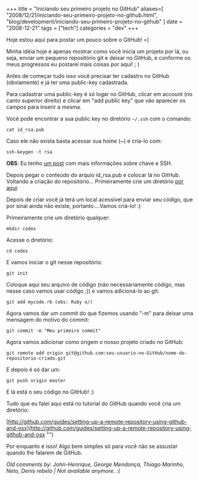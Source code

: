 +++
title = "Iniciando seu primeiro projeto no GitHub"
aliases=[
  "2008/12/21/iniciando-seu-primeiro-projeto-no-github.html",
  "blog/development/iniciando-seu-primeiro-projeto-no-github"
]
date = "2008-12-21"
tags = ["tech"]
categories = "dev"
+++

Hoje estou aqui para postar um pouco sobre o GitHub! =)

Minha idéia hoje é apenas mostrar como você inicia um projeto por lá,
ou seja, enviar um pequeno repositório git e deixar no GitHub, e
conforme os meus progressos eu postarei mais coisas por aqui! ; )

Antes de começar tudo isso você precisar ter cadastro no GitHub
(obviamente) e já ter uma public-key cadastrada.

Para cadastrar uma public-key é só logar no GitHub, clicar em account
(no canto superior direito) e clicar em "add public key" que vão
aparecer os campos para inserir a mesma.

Você pode encontrar a sua public key no diretório `~/.ssh` com o
comando:

    cat id_rsa.pub

Caso ele não exista basta acessar sua home (~) e cria-lo com:

    ssh-keygen -t rsa

**OBS**: Eu tenho [um post](http://pothix.com/blog/slackware/deixando-seu-ssh-mais-facil-de-trabalhar "")
com mais informações sobre chave e SSH.

Depois pegar o conteúdo do arquio id_rsa.pub e colocar lá no GitHub.
Voltando a criação do repositório... Primeiramente crie um diretório
[por aqui](http://github.com/repositories/new " Novo repositório no
GitHub"):

Depois de criar você já terá um local acessível para enviar seu
código, que por sinal ainda não existe, portanto....Vamos criá-lo! :)

Primeiramente crie um diretório qualquer:

    mkdir codes

Acesse o diretório:

    cd codes

E vamos iniciar o git nesse repositório:

    git init

Coloque aqui seu arquivo de código (não necessáriamente código, mas
nesse caso vamos usar código ;)) e vamos adicioná-lo ao git:

    git add mycode.rb (obs: Ruby o/)

Agora vamos dar um commit do que fizemos usando "-m" para deixar uma
mensagem do motivo do commit:

    git commit -m "Meu primeiro commit"

Agora vamos adicionar como origem o nosso projeto criado no GitHub:

    git remote add origin git@github.com:seu-usuario-no-GitHub/nome-do-repositorio-criado.git

E depois é só dar um:

    git push origin master

E lá está o seu código no GitHub! :)

Tudo que eu falei aqui está no tutorial do GitHub quando você cria um
diretório:

[http://github.com/guides/setting-up-a-remote-repository-using-github-and-osx](http://github.com/guides/setting-up-a-remote-repository-using-github-and-osx "")

Por enquanto é isso! Algo bem simples só para você não se assustar
quando lhe falarem de GitHub.



_Old comments by: John-Henrique, George Mendonça, Thiago Marinho, Neto, Denis rebelo | Not available anymore. :(_
